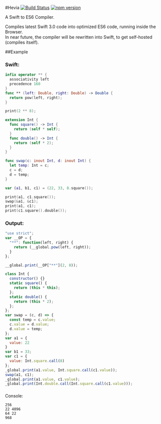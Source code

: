 #Hevia
<a href="https://travis-ci.org/maierfelix/Hevia"><img src="https://travis-ci.org/maierfelix/Hevia.svg?branch=master" alt="Build Status"></a>
[![npm version](https://img.shields.io/npm/v/hevia.svg)](https://www.npmjs.com/package/hevia)

A Swift to ES6 Compiler.

Compiles latest Swift 3.0 code into optimized ES6 code, running inside the Browser.<br>
In near future, the compiler will be rewritten into Swift, to get self-hosted (compiles itself).

##Example

### Swift:
```Swift
infix operator ** {
  associativity left
  precedence 160
}
func ** (left: Double, right: Double) -> Double {
  return pow(left, right);
}

print(2 ** 8);

extension Int {
  func square() -> Int {
    return (self * self);
  }
  func double() -> Int {
    return (self * 2);
  }
}

func swap(c: inout Int, d: inout Int) {
  let temp: Int = c;
  c = d;
  d = temp;
}

var (a1, b1, c1) = (22, 33, 8.square());

print(a1, c1.square());
swap(&a1, &c1);
print(a1, c1);
print(c1.square().double());
```
### Output:
```JavaScript
"use strict";
var __OP = {
  "**": function(left, right) {
    return (__global.pow(left, right));
  }
};

__global.print(__OP["**"](2, 8));

class Int {
  constructor() {}
  static square() {
    return (this * this);
  };
  static double() {
    return (this * 2);
  };
};
var swap = (c, d) => {
  const temp = c.value;
  c.value = d.value;
  d.value = temp;
};
var a1 = {
  value: 22
}
var b1 = 33;
var c1 = {
  value: Int.square.call(8)
};
_global.print(a1.value, Int.square.call(c1.value));
swap(a1, c1);
_global.print(a1.value, c1.value);
_global.print(Int.double.call(Int.square.call(c1.value)));
```
###
Console:
```
256
22 4096
64 22
968
```
